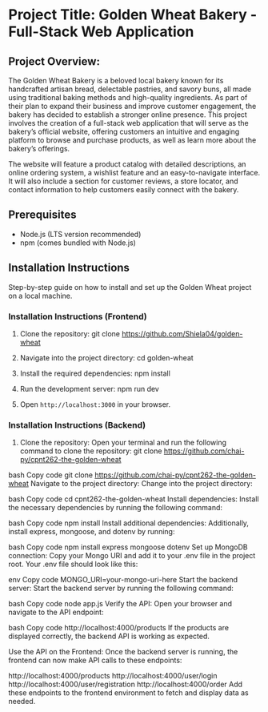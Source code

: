 # Project Title: Golden Wheat Bakery - Full-Stack Web Application

## Project Overview:

The Golden Wheat Bakery is a beloved local bakery known for its handcrafted artisan bread, delectable pastries, and savory buns, all made using traditional baking methods and high-quality ingredients. As part of their plan to expand their business and improve customer engagement, the bakery has decided to establish a stronger online presence. This project involves the creation of a full-stack web application that will serve as the bakery’s official website, offering customers an intuitive and engaging platform to browse and purchase products, as well as learn more about the bakery’s offerings.

The website will feature a product catalog with detailed descriptions, an online ordering system, a wishlist feature and an easy-to-navigate interface. It will also include a section for customer reviews, a store locator, and contact information to help customers easily connect with the bakery.

## Prerequisites

- Node.js (LTS version recommended)
- npm (comes bundled with Node.js)

## Installation Instructions

Step-by-step guide on how to install and set up the Golden Wheat project on a local machine.

### Installation Instructions (Frontend)

1. Clone the repository: git clone https://github.com/Shiela04/golden-wheat

2. Navigate into the project directory: cd golden-wheat

3. Install the required dependencies: npm install

4. Run the development server: npm run dev

5. Open `http://localhost:3000` in your browser.

### Installation Instructions (Backend)

1. Clone the repository: Open your terminal and run the following command to clone the repository: git clone https://github.com/chai-py/cpnt262-the-golden-wheat

bash
Copy code
git clone https://github.com/chai-py/cpnt262-the-golden-wheat
Navigate to the project directory: Change into the project directory:

bash
Copy code
cd cpnt262-the-golden-wheat
Install dependencies: Install the necessary dependencies by running the following command:

bash
Copy code
npm install
Install additional dependencies: Additionally, install express, mongoose, and dotenv by running:

bash
Copy code
npm install express mongoose dotenv
Set up MongoDB connection: Copy your Mongo URI and add it to your .env file in the project root. Your .env file should look like this:

env
Copy code
MONGO_URI=your-mongo-uri-here
Start the backend server: Start the backend server by running the following command:

bash
Copy code
node app.js
Verify the API: Open your browser and navigate to the API endpoint:

bash
Copy code
http://localhost:4000/products
If the products are displayed correctly, the backend API is working as expected.

Use the API on the Frontend: Once the backend server is running, the frontend can now make API calls to these endpoints:

http://localhost:4000/products
http://localhost:4000/user/login
http://localhost:4000/user/registration
http://localhost:4000/order
Add these endpoints to the frontend environment to fetch and display data as needed.
